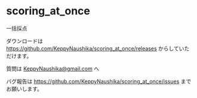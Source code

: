 # scoring_at_once
一括採点

ダウンロードは https://github.com/KeppyNaushika/scoring_at_once/releases からしていただけます。

質問は KeppyNaushika@gmail.com へ

バグ報告は https://github.com/KeppyNaushika/scoring_at_once/issues までお願いします。
